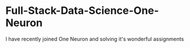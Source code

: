 # Full-Stack-Data-Science-One-Neuron
I have recently joined One Neuron and solving it's wonderful assignments
